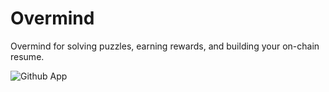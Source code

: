 # Overmind
Overmind for solving puzzles, earning rewards, and building your on-chain resume.

![Github App](https://user-images.githubusercontent.com/114205516/191966712-0b1e1810-08bc-4165-940c-2e84aad03d4f.png)
